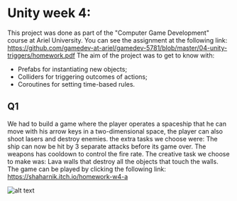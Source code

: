 # Unity week 4:

This project was done as part of the "Computer Game Development" course at Ariel University.
You can see the assignment at the following link: https://github.com/gamedev-at-ariel/gamedev-5781/blob/master/04-unity-triggers/homework.pdf 
The aim of the project was to get to know with:
* Prefabs for instantiating new objects;
* Colliders for triggering outcomes of actions;
* Coroutines for setting time-based rules.

## Q1

We had to build a game where the player operates a spaceship that he can move with his arrow keys in a two-dimensional space, the player can also shoot lasers and destroy enemies.
the extra tasks we choose were:
The ship can now be hit by 3 separate attacks before its game over.
The weapons has cooldown to control the fire rate.
The creative task we choose to make was:
Lava walls that destroy all the objects that touch the walls.
The game can be played by clicking the following link: https://shaharnik.itch.io/homework-w4-a


![alt text](https://i.imgur.com/jLYyIIj.png)


